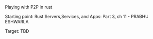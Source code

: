 Playing with P2P in rust

Starting point:
Rust Servers,Services, and Apps: Part 3, ch 11 - PRABHU ESHWARLA

Target:
TBD
